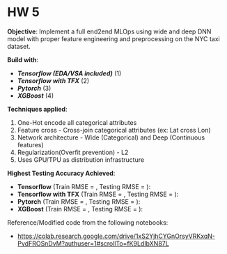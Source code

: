 # HW 5

**Objective**: Implement a full end2end MLOps using wide and deep DNN model with proper feature engineering and preprocessing on the NYC taxi dataset. 

**Build with**:
* _**Tensorflow (EDA/VSA included)**_ (1) 
* _**Tensorflow with TFX**_ (2) 
* _**Pytorch**_ (3) 
* _**XGBoost**_ (4) 

**Techniques applied**:
1. One-Hot encode all categorical attributes
2. Feature cross - Cross-join categorical attributes (ex: Lat cross Lon)
3. Network architecture - Wide (Categorical) and Deep (Continuous features)
4. Regularization(Overfit prevention) - L2
5. Uses GPU/TPU as distribution infrastructure 

**Highest Testing Accuracy Achieved**:
* **Tensorflow** (Train RMSE = , Testing RMSE = ): 
* **Tensorflow with TFX** (Train RMSE = , Testing RMSE = ):  
* **Pytorch** (Train RMSE = , Testing RMSE = ):  
* **XGBoost** (Train RMSE = , Testing RMSE = ):  

Reference/Modified code from the following notebooks: 
* https://colab.research.google.com/drive/1xS2YjhCYGnOrsyVRKxqN-PvdFROSnDvM?authuser=1#scrollTo=fK9LdIbXN87L
